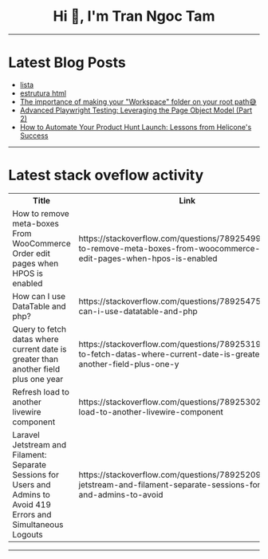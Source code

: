 <h1 align="center">Hi 👋, I'm Tran Ngoc Tam</h1>

---

# Latest Blog Posts 
<!-- BLOG-POST-LIST:START -->
- [lista](https://dev.to/gabriel_guiuber/lista-3jha)
- [estrutura html](https://dev.to/gabriel_guiuber/estrutura-html-477p)
- [The importance of making your &quot;Workspace&quot; folder on your root path😅](https://dev.to/mayas1111/the-importance-of-making-your-workspace-folder-on-your-root-path-18lo)
- [Advanced Playwright Testing: Leveraging the Page Object Model &lpar;Part 2&rpar;](https://dev.to/samuel_kinuthia/advanced-playwright-testing-leveraging-the-page-object-model-part-2-5fn4)
- [How to Automate Your Product Hunt Launch: Lessons from Helicone&#39;s Success](https://dev.to/lina_lam_9ee459f98b67e9d5/how-to-automate-your-product-hunt-launch-lessons-from-helicones-success-3meo)
<!-- BLOG-POST-LIST:END -->

---

# Latest stack oveflow activity
<table>
  <tr><th>Title</th><th>Link</th></tr>
  <!-- STACKOVERFLOW:START --><tr><td>How to remove meta-boxes From WooCommerce Order edit pages when HPOS is enabled</td><td>https://stackoverflow.com/questions/78925499/how-to-remove-meta-boxes-from-woocommerce-order-edit-pages-when-hpos-is-enabled</td></tr><tr><td>How can I use DataTable and php?</td><td>https://stackoverflow.com/questions/78925475/how-can-i-use-datatable-and-php</td></tr><tr><td>Query to fetch datas where current date is greater than another field plus one year</td><td>https://stackoverflow.com/questions/78925319/query-to-fetch-datas-where-current-date-is-greater-than-another-field-plus-one-y</td></tr><tr><td>Refresh load to another livewire component</td><td>https://stackoverflow.com/questions/78925302/refresh-load-to-another-livewire-component</td></tr><tr><td>Laravel Jetstream and Filament: Separate Sessions for Users and Admins to Avoid 419 Errors and Simultaneous Logouts</td><td>https://stackoverflow.com/questions/78925209/laravel-jetstream-and-filament-separate-sessions-for-users-and-admins-to-avoid</td></tr><!-- STACKOVERFLOW:END -->
</table>

---


